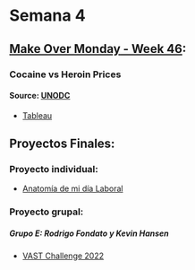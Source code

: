 # Semana 4

## [Make Over Monday - Week 46](https://data.world/makeovermonday/2022w46):
### Cocaine vs Heroin Prices
#### Source: [UNODC](https://dataunodc.un.org/dp-drug-prices-Europe-USA)

* [Tableau](https://rfondato.github.io/infoviz/s4/w46/)

## Proyectos Finales:

### Proyecto individual:

* [Anatomía de mi día Laboral](https://rfondato.github.io/infoviz/s4/proyecto_individual/)

### Proyecto grupal:
##### Grupo E: Rodrigo Fondato y Kevin Hansen

* [VAST Challenge 2022](https://rfondato.github.io/infoviz/s4/VAST/)
